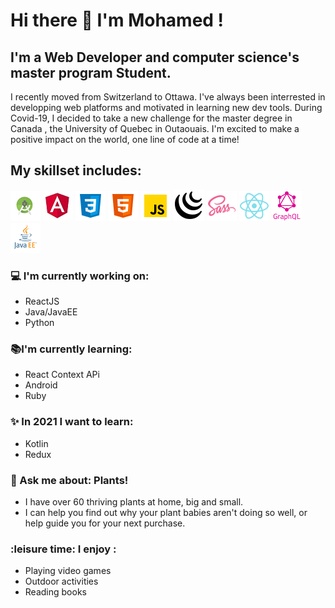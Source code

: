 # Hi there 👋 I'm Mohamed !

## I'm a Web Developer and computer science's master program Student. 

I recently moved from Switzerland to Ottawa. 
I've always been interrested in developping web platforms and motivated in learning new dev tools.
During Covid-19, I decided to take a new challenge for the master degree in Canada , the University of Quebec in Outaouais.
I'm excited to make a positive impact on the world, one line of code at a time! 

## My skillset includes:
![andro](/assets/andro.png) ![responsive design](/assets/angular.png) ![css](/assets/icons8-css3.png)  ![html](/assets/icons8-html-5.png)  ![js](/assets/icons8-javascript.png)  ![jquery](/assets/icons8-jquery.png)  ![sass](/assets/icons8-sass.png) ![react](/assets/icons8-react-native.png)  ![graphql](/assets/graphql.png) ![java](/assets/java_ee_logo_vert_v2.png)

### :computer: I'm currently working on:
- ReactJS
- Java/JavaEE
- Python
 
### :books:I'm currently learning: 
- React Context APi
- Android
- Ruby
 
### :sparkles: In 2021 I want to learn: 
- Kotlin
- Redux
 
###  :speech_balloon: Ask me about: Plants!
- I have over 60 thriving plants at home, big and small.
- I can help you find out why your plant babies aren't doing so well, or help guide you for your next purchase. 
 
### :leisure time: I enjoy :
- Playing video games
- Outdoor activities 
- Reading books

  

  
 

<!--
**therealsylaucoin/therealsylaucoin** is a ✨ _special_ ✨ repository because its `README.md` (this file) appears on your GitHub profile.
Here are some ideas to get you started:
- 🔭 I’m currently working on ...
- 🌱 I’m currently learning ...
- 👯 I’m looking to collaborate on ...
- 🤔 I’m looking for help with ...
- 💬 Ask me about ...
- 📫 How to reach me: ...
- 😄 Pronouns: ...
- ⚡ Fun fact: ...
 ![responsive design](/assets/icons8-responsive-100.png)

-->
